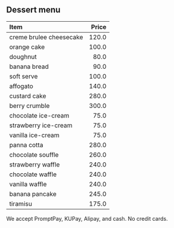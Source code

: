 ## Dessert menu

| Item                                   | Price |
|:---------------------------------------|------:|
| creme brulee cheesecake                | 120.0 |
| orange cake                            | 100.0 |
| doughnut                               |  80.0 |
| banana bread                           |  90.0 |
| soft serve                             | 100.0 |
| affogato                               | 140.0 |
| custard cake                           | 280.0 |
| berry crumble                          | 300.0 |
| chocolate ice-cream                    | 75.0  |
| strawberry ice-cream                   | 75.0  |
| vanilla ice-cream                      | 75.0  |
| panna cotta                            | 280.0 |
| chocolate souffle                      | 260.0 |
| strawberry waffle                      | 240.0 |
| chocolate waffle                       | 240.0 |
| vanilla waffle                         | 240.0 |
| banana pancake                         | 245.0 |
| tiramisu                               | 175.0 |


We accept PromptPay, KUPay, Alipay, and cash. No credit cards.